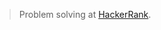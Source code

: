 > Problem solving at [HackerRank](https://www.hackerrank.com/domains/algorithms?filters%5Bdifficulty%5D%5B%5D=hard).
